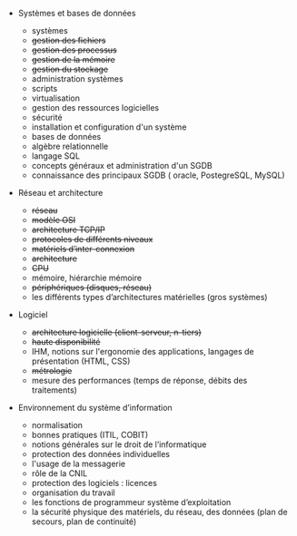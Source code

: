 - Systèmes et bases de données
   - systèmes
   - ~~gestion des fichiers~~
   - ~~gestion des processus~~
   - ~~gestion de la mémoire~~
   - ~~gestion du stockage~~
   - administration systèmes
   - scripts
   - virtualisation
   - gestion des ressources logicielles
   - sécurité
   - installation et configuration d'un système
   - bases de données
   - algèbre relationnelle
   - langage SQL
   - concepts généraux et administration d'un SGDB
   - connaissance des principaux SGDB ( oracle, PostegreSQL, MySQL)


- Réseau et architecture
  - ~~réseau~~
  - ~~modèle OSI~~
  - ~~architecture TCP/IP~~
  - ~~protocoles de différents niveaux~~
  - ~~matériels d’inter-connexion~~
  - ~~architecture~~
  - ~~CPU~~
  - mémoire, hiérarchie mémoire
  - ~~périphériques (disques, réseau)~~
  - les différents types d’architectures matérielles (gros systèmes)
 

- Logiciel
  - ~~architecture logicielle (client-serveur, n-tiers)~~
  - ~~haute disponibilité~~
  - IHM, notions sur l'ergonomie des applications, langages de présentation (HTML, CSS)
  - ~~métrologie~~
  - mesure des performances (temps de réponse, débits des traitements)
 
    
- Environnement du système d’information
  - normalisation
  - bonnes pratiques (ITIL, COBIT)
  - notions générales sur le droit de l’informatique
  - protection des données individuelles
  - l'usage de la messagerie
  - rôle de la CNIL
  - protection des logiciels : licences
  - organisation du travail
  - les fonctions de programmeur système d’exploitation
  - la sécurité physique des matériels, du réseau, des données (plan de secours, plan de continuité)
